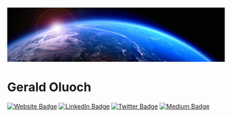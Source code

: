 [![Gerald's GitHub Banner](./assets/1625242100629.png)](https://geraldoluoch.com)

# Gerald Oluoch 
[![Website Badge](https://img.shields.io/badge/Website-URL-informational?style=flat&logo=web&logoColor=white&color=1CA2F1)](https://geraldoluoch.com/)
[![LinkedIn Badge](https://img.shields.io/badge/LinkedIn-Profile-informational?style=flat&logo=linkedin&logoColor=white&color=1CA2F1)](https://linkedin.com/in/geraldoluoch/)
[![Twitter Badge](https://img.shields.io/badge/Twitter-Profile-informational?style=flat&logo=twitter&logoColor=white&color=1CA2F1)](https://twitter.com/geraldoluoch_)
[![Medium Badge](https://img.shields.io/badge/Medium-Profile-informational?style=flat&logo=medium&logoColor=white&color=1CA2F1)](https://geraldoluoch.medium.com/)




